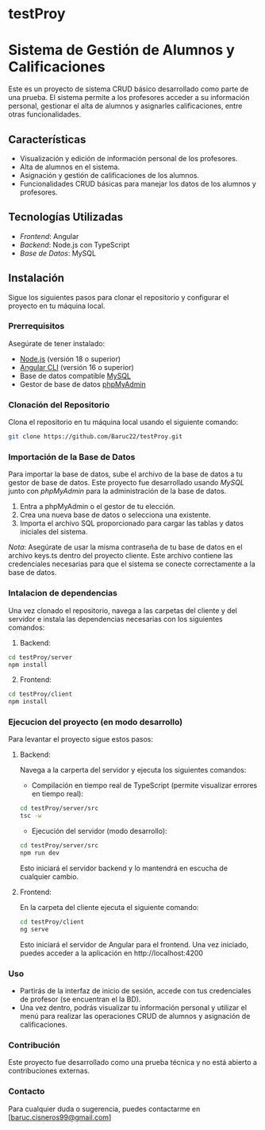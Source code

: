 # testProy
# Sistema de Gestión de Alumnos y Calificaciones

Este es un proyecto de sistema CRUD básico desarrollado como parte de una prueba. El sistema permite a los profesores acceder a su información personal, gestionar el alta de alumnos y asignarles calificaciones, entre otras funcionalidades.

## Características

- Visualización y edición de información personal de los profesores.
- Alta de alumnos en el sistema.
- Asignación y gestión de calificaciones de los alumnos.
- Funcionalidades CRUD básicas para manejar los datos de los alumnos y profesores.

## Tecnologías Utilizadas

- *Frontend*: Angular
- *Backend*: Node.js con TypeScript
- *Base de Datos*: MySQL

## Instalación

Sigue los siguientes pasos para clonar el repositorio y configurar el proyecto en tu máquina local.

### Prerrequisitos

Asegúrate de tener instalado:

- [Node.js](https://nodejs.org/) (versión 18 o superior)
- [Angular CLI](https://angular.io/cli) (versión 16 o superior)
- Base de datos compatible [MySQL](https://www.mysql.com/)
- Gestor de base de datos [phpMyAdmin](https://www.phpmyadmin.net/)

### Clonación del Repositorio

Clona el repositorio en tu máquina local usando el siguiente comando:

```bash
git clone https://github.com/Baruc22/testProy.git
```
### Importación de la Base de Datos

Para importar la base de datos, sube el archivo de la base de datos a tu gestor de base de datos. Este proyecto fue desarrollado usando *MySQL* junto con *phpMyAdmin* para la administración de la base de datos. 

1. Entra a phpMyAdmin o el gestor de tu elección.
2. Crea una nueva base de datos o selecciona una existente.
3. Importa el archivo SQL proporcionado para cargar las tablas y datos iniciales del sistema.

*Nota*: Asegúrate de usar la misma contraseña de tu base de datos en el archivo keys.ts dentro del proyecto cliente. Este archivo contiene las credenciales necesarias para que el sistema se conecte correctamente a la base de datos.


### Intalacion de dependencias

Una vez clonado el repositorio, navega a las carpetas del cliente y del servidor e instala las dependencias necesarias con los siguientes comandos:

1. Backend:
```bash
cd testProy/server
npm install
```
2. Frontend:
```bash
cd testProy/client
npm install
```
### Ejecucion del proyecto (en modo desarrollo)

Para levantar el proyecto sigue estos pasos:

1. Backend:

   Navega a la carperta del servidor y ejecuta los siguientes comandos:
      - Compilación en tiempo real de TypeScript (permite visualizar errores en tiempo real):
     ```bash
     cd testProy/server/src
     tsc -w
     ```
      - Ejecución del servidor (modo desarrollo):
     ```bash
     cd testProy/server/src
     npm run dev
     ```
     Esto iniciará el servidor backend y lo mantendrá en escucha de cualquier cambio.
  
2. Frontend:

   En la carpeta del cliente ejecuta el siguiente comando:
   ```bash
   cd testProy/client
   ng serve
   ```

   Esto iniciará el servidor de Angular para el frontend. Una vez iniciado, puedes acceder a la aplicación en http://localhost:4200

### Uso

- Partirás de la interfaz de inicio de sesión, accede con tus credenciales de profesor (se encuentran el la BD).
- Una vez dentro, podrás visualizar tu información personal y utilizar el menú para realizar las operaciones CRUD de alumnos y asignación de calificaciones.

### Contribución

Este proyecto fue desarrollado como una prueba técnica y no está abierto a contribuciones externas.

### Contacto

Para cualquier duda o sugerencia, puedes contactarme en [baruc.cisneros99@gmail.com]
